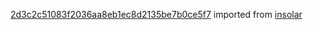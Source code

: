 [2d3c2c51083f2036aa8eb1ec8d2135be7b0ce5f7](https://github.com/insolar/insolar/commit/2d3c2c51083f2036aa8eb1ec8d2135be7b0ce5f7) imported from [insolar](https://github.com/insolar/insolar)
